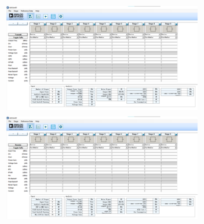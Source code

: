 ![image](https://github.com/forrest-zfl/RF/blob/main/%E5%9B%BE%E7%89%87/1679841688371.png)

![image](https://github.com/forrest-zfl/RF/blob/main/%E5%9B%BE%E7%89%87/1679841701281.png)